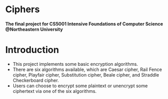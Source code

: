 # Ciphers

#### The final project for CS5001 Intensive Foundations of Computer Science @Northeastern University

# Introduction

* This project implements some basic encryption algorithms.
* There are six algorithms available, which are Caesar cipher, Rail Fence cipher, Playfair cipher, Substitution cipher, Beale cipher, and Straddle Checkerboard cipher.
* Users can choose to encrypt some plaintext or unencrypt some ciphertext via one of the six algorithms.
